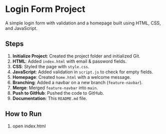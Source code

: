 # Login Form Project

A simple login form with validation and a homepage built using HTML, CSS, and JavaScript.

## Steps

1. **Initialize Project**: Created the project folder and initialized Git.
2. **HTML**: Added `index.html` with email & password fields.
3. **CSS**: Styled the page with `style.css`.
4. **JavaScript**: Added validation in `script.js` to check for empty fields.
5. **Homepage**: Created `home.html` with a welcome message.
6. **Branching**: Added a navbar on a new branch (`feature-navbar`).
7. **Merge**: Merged `feature-navbar` into `main`.
8. **Push to GitHub**: Pushed the code to GitHub.
9. **Documentation**: This `README.md` file.

## How to Run
1. open index.html	
